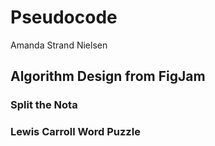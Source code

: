 # Pseudocode

Amanda Strand Nielsen



## Algorithm Design from FigJam


### Split the Nota





### Lewis Carroll Word Puzzle